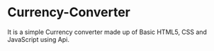 # Currency-Converter
It is a simple Currency converter made up of Basic HTML5, CSS and JavaScript using Api.
